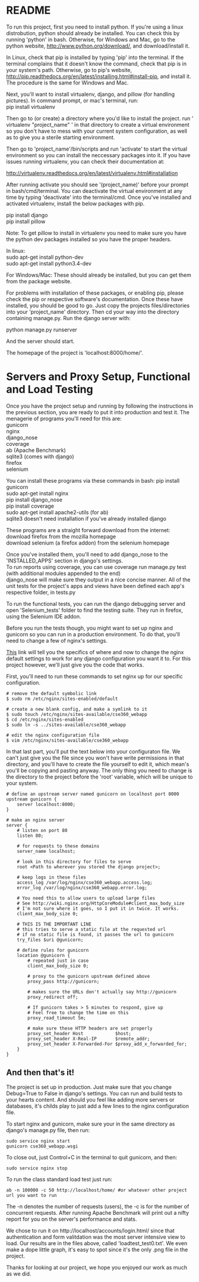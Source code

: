 <h1> README </h1>

To run this project, first you need to install python. 
If you're using a linux distrobution, python should already be installed. 
You can check this by running 'python' in bash. 
Otherwise, for Windows and Mac, go to the python website, http://www.python.org/download/, and download/install it. 

In Linux, check that pip is installed by typing 'pip' into the terminal. 
If the terminal complains that it doesn't know the command, check that pip is in your system's path. 
Otherwise, go to pip's website, http://pip.readthedocs.org/en/latest/installing.html#install-pip, and install it.
The procedure is the same for Windows and Mac. 

Next, you'll want to install virtualenv, django, and pillow (for handling pictures). 
In command prompt, or mac's terminal, run: <br>
pip install virtualenv

Then go to (or create) a directory where you'd like to install the project. 
run ' virtualenv "project_name" ' in that directory to create a virtual environment so you don't have to mess 
with your current system configuration, as well as to give you a sterile starting environment. 

Then go to 'project_name'/bin/scripts and run 'activate' to start the virtual environment so you can install the neccessary packages into it. If you have issues running virtualenv, you can check their documentation at: <br> 

http://virtualenv.readthedocs.org/en/latest/virtualenv.html#installation

After running activate you should see '(project_name)' before your prompt in bash/cmd/terminal. 
You can deactivate the virtual environment at any time by typing 'deactivate' into the terminal/cmd. 
Once you've installed and activated virtualenv, install the below packages with pip. 

pip install django<br> 
pip install pillow

Note: To get pillow to install in virtualenv you need to make sure you have the 
python dev packages installed so you have the proper headers. 

In linux: <br>
sudo apt-get install python-dev <br>
sudo apt-get install python3.4-dev <br>

For Windows/Mac: 
These should already be installed, but you can get them from the package website. 

For problems with installation of these packages, or enabling pip, please check the pip or respective software's documentation. 
Once these have installed, you should be good to go. Just copy the projects files/directories into your 'project_name' directory. 
Then cd your way into the directory containing manage.py. 
Run the django server with: 

python manage.py runserver 

And the server should start. 

The homepage of the project is 'localhost:8000/home/'.

<h1> Servers and Proxy Setup, Functional and Load Testing </h1> 
Once you have the project setup and running by following the instructions in the previous section, you are ready to put it into production and test it. 
The menagerie of programs you'll need for this are: <br>
gunicorn <br>
nginx <br>
django_nose<br>
coverage <br>
ab (Apache Benchmark) <br>
sqlite3 (comes with django) <br>
firefox <br>
selenium<br>

You can install these programs via these commands in bash: 
pip install gunicorn <br>
sudo apt-get install nginx <br>
pip install django_nose<br>
pip install coverage<br>
sudo apt-get install apache2-utils (for ab)<br>
sqlite3 doesn't need installation if you've already installed django <br>

These programs are a straight forward download from the internet:<br>
download firefox from the mozilla homepage <br>
download selenium (a firefox addon) from the selenium homepage <br>

Once you've installed them, you'll need to add django_nose to the 'INSTALLED_APPS' section in django's settings. <br>
To run reports using coverage, you can use coverage run manage.py test (with additional modules appended to the end)<br>
django_nose will make sure they output in a nice concise manner. 
All of the unit tests for the project's apps and views have been defined each app's respective folder, in tests.py<br> 

To run the functional tests, you can run the django debugging server and open 'Selenium_tests' folder to find the testing suite. They run in firefox, using the Selenium IDE addon. 

Before you run the tests though, you might want to set up nginx and gunicorn so you can run in a production environment. To do that, you'll need to change a few of nginx's settings. 

<a href="http://www.apreche.net/complete-single-server-django-stack-tutorial/">This</a> link will tell you the specifics of where and now to change the nginx default settings to work for any django configuration you want it to. For this project however, we'll just give you the code that works. 

First, you'll need to run these commands to set nginx up for our specific configuration.
```
# remove the default symbolic link
$ sudo rm /etc/nginx/sites-enabled/default

# create a new blank config, and make a symlink to it
$ sudo touch /etc/nginx/sites-available/cse360_webapp
$ cd /etc/nginx/sites-enabled
$ sudo ln -s ../sites-available/cse360_webapp

# edit the nginx configuration file
$ vim /etc/nginx/sites-available/cse360_webapp
```
In that last part, you'll put the text below into your configuraton file. We can't just give you the file since you won't have write permissions in that directory, and you'll have to create the file yourself to edit it, which mean's you'll be copying and pasting anyway. The only thing you need to change is the directory to the project before the 'root' variable, which will be unique to your system. 

```
# define an upstream server named gunicorn on localhost port 8000
upstream gunicorn {
    server localhost:8000;
}

# make an nginx server
server {
    # listen on port 80
    listen 80;

    # for requests to these domains
    server_name localhost;

    # look in this directory for files to serve
    root <Path to wherever you stored the django project>;

    # keep logs in these files
    access_log /var/log/nginx/cse360_webapp.access.log;
    error_log /var/log/nginx/cse360_webapp.error.log;

    # You need this to allow users to upload large files
    # See http://wiki.nginx.org/HttpCoreModule#client_max_body_size
    # I'm not sure where it goes, so I put it in twice. It works.
    client_max_body_size 0;

    # THIS IS THE IMPORTANT LINE
    # this tries to serve a static file at the requested url
    # if no static file is found, it passes the url to gunicorn
    try_files $uri @gunicorn;

    # define rules for gunicorn
    location @gunicorn {
        # repeated just in case
        client_max_body_size 0;

        # proxy to the gunicorn upstream defined above
        proxy_pass http://gunicorn;

        # makes sure the URLs don't actually say http://gunicorn 
        proxy_redirect off;

        # If gunicorn takes > 5 minutes to respond, give up
        # Feel free to change the time on this
        proxy_read_timeout 5m;

        # make sure these HTTP headers are set properly
        proxy_set_header Host            $host;
        proxy_set_header X-Real-IP       $remote_addr;
        proxy_set_header X-Forwarded-For $proxy_add_x_forwarded_for;
    }
}
``` 

<h2> And then that's it! </h2> 
The project is set up in production. Just make sure that you change Debug=True to False in django's settings. 
You can run and build tests to your hearts content. And should you feel like adding more servers or databases, it's childs play to just add a few lines to the nginx configuration file. 

To start nginx and gunicorn, make sure your in the same directory as django's manage.py file, then run: 
```
sudo service nginx start
gunicorn cse360_webapp.wsgi
```
To close out, just Control+C in the terminal to quit gunicorn, and then: 
```
sudo service nginx stop
```

To run the class standard load test just run: 
```
ab -n 100000 -c 50 http://localhost/home/ #or whatever other project url you want to run
```

The -n denotes the number of requests (users), the -c is for the number of concurrent requests. 
After running Apache Benchmark will print out a nifty report for you on the server's performance and stats. 

We chose to run it on http://localhost/accounts/login.html/ since that authentication and form valitdation was the most server intensive view to load. Our results are in the files above, called 'loadtest_test0.txt'. We even make a dope little graph, it's easy to spot since it's the only .png file in the project. 

Thanks for looking at our project, we hope you enjoyed our work as much as we did. 



